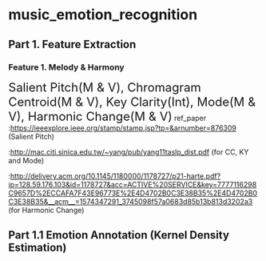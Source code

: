 # music_emotion_recognition
## Part 1. Feature Extraction
### Feature 1. Melody & Harmony
<font size = 5><font family = 'san-serif'>Salient Pitch(M & V), Chromagram Centroid(M & V), Key Clarity(Int), Mode(M & V), Harmonic Change(M & V)</font></font>
ref_paper
:https://ieeexplore.ieee.org/stamp/stamp.jsp?tp=&arnumber=876309 (Salient Pitch)

:http://mac.citi.sinica.edu.tw/~yang/pub/yang11taslp_dist.pdf (for CC, KY and Mode)

:http://delivery.acm.org/10.1145/1180000/1178727/p21-harte.pdf?ip=128.59.176.103&id=1178727&acc=ACTIVE%20SERVICE&key=7777116298C9657D%2ECCAFA7F43E96773E%2E4D4702B0C3E38B35%2E4D4702B0C3E38B35&__acm__=1574347291_3745098f57a0683d85b13b813d3202a3 (for Harmonic Change)


## Part 1.1 Emotion Annotation (Kernel Density Estimation)

